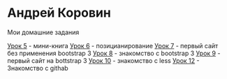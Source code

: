 # Андрей Коровин
Мои домашние задания

[Урок 5](https://akrvin.github.io/lesson_5/) - мини-книга
[Урок 6](https://akrvin.github.io/lesson_6/) - позицианирование
[Урок 7](https://akrvin.github.io/lesson_7/) - первый сайт без применения bootstrap 3
[Урок 8](https://akrvin.github.io/lesson_8/) - знакомство с bootstrap 3
[Урок 9](https://akrvin.github.io/lesson_9/) - первый сайт на bottstrap 3
[Урок 10](https://akrvin.github.io/lesson_10/) - знакомство с less
[Урок 12](https://akrvin.github.io/lesson_12/) - Знакомство с githab

